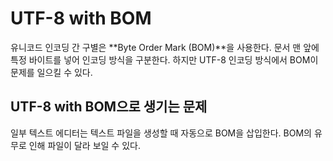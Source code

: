 # UTF-8 with BOM

유니코드 인코딩 간 구별은 **Byte Order Mark (BOM)**을 사용한다. 문서 맨 앞에 특정 바이트를 넣어 인코딩 방식을 구분한다. 하지만 UTF-8 인코딩 방식에서 BOM이 문제를 일으킬 수 있다.



## UTF-8 with BOM으로 생기는 문제

일부 텍스트 에디터는 텍스트 파일을 생성할 때 자동으로 BOM을 삽입한다. BOM의 유무로 인해 파일이 달라 보일 수 있다.